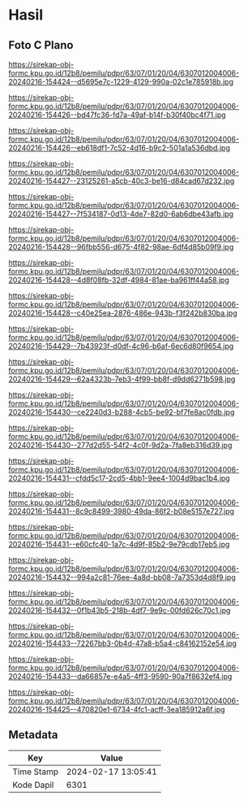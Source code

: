 # Hasil

## Foto C Plano

https://sirekap-obj-formc.kpu.go.id/12b8/pemilu/pdpr/63/07/01/20/04/6307012004006-20240216-154424--d5695e7c-1229-4129-990a-02c1e785918b.jpg

https://sirekap-obj-formc.kpu.go.id/12b8/pemilu/pdpr/63/07/01/20/04/6307012004006-20240216-154426--bd47fc36-fd7a-49af-b14f-b30f40bc4f71.jpg

https://sirekap-obj-formc.kpu.go.id/12b8/pemilu/pdpr/63/07/01/20/04/6307012004006-20240216-154426--eb618df1-7c52-4d16-b9c2-501a1a536dbd.jpg

https://sirekap-obj-formc.kpu.go.id/12b8/pemilu/pdpr/63/07/01/20/04/6307012004006-20240216-154427--23125261-a5cb-40c3-be16-d84cad67d232.jpg

https://sirekap-obj-formc.kpu.go.id/12b8/pemilu/pdpr/63/07/01/20/04/6307012004006-20240216-154427--7f534187-0d13-4de7-82d0-6ab6dbe43afb.jpg

https://sirekap-obj-formc.kpu.go.id/12b8/pemilu/pdpr/63/07/01/20/04/6307012004006-20240216-154428--96fbb556-d675-4f82-98ae-6df4d85b09f9.jpg

https://sirekap-obj-formc.kpu.go.id/12b8/pemilu/pdpr/63/07/01/20/04/6307012004006-20240216-154428--4d8f08fb-32df-4984-81ae-ba961ff44a58.jpg

https://sirekap-obj-formc.kpu.go.id/12b8/pemilu/pdpr/63/07/01/20/04/6307012004006-20240216-154428--c40e25ea-2876-486e-943b-f3f242b830ba.jpg

https://sirekap-obj-formc.kpu.go.id/12b8/pemilu/pdpr/63/07/01/20/04/6307012004006-20240216-154429--7b43923f-d0df-4c96-b6af-6ec6d80f9654.jpg

https://sirekap-obj-formc.kpu.go.id/12b8/pemilu/pdpr/63/07/01/20/04/6307012004006-20240216-154429--62a4323b-7eb3-4f99-bb8f-d9dd6271b598.jpg

https://sirekap-obj-formc.kpu.go.id/12b8/pemilu/pdpr/63/07/01/20/04/6307012004006-20240216-154430--ce2240d3-b288-4cb5-be92-bf7fe8ac0fdb.jpg

https://sirekap-obj-formc.kpu.go.id/12b8/pemilu/pdpr/63/07/01/20/04/6307012004006-20240216-154430--277d2d55-54f2-4c0f-9d2a-7fa8eb316d39.jpg

https://sirekap-obj-formc.kpu.go.id/12b8/pemilu/pdpr/63/07/01/20/04/6307012004006-20240216-154431--cfdd5c17-2cd5-4bb1-9ee4-1004d9bac1b4.jpg

https://sirekap-obj-formc.kpu.go.id/12b8/pemilu/pdpr/63/07/01/20/04/6307012004006-20240216-154431--8c9c8499-3980-49da-86f2-b08e5157e727.jpg

https://sirekap-obj-formc.kpu.go.id/12b8/pemilu/pdpr/63/07/01/20/04/6307012004006-20240216-154431--e60cfc40-1a7c-4d9f-85b2-9e79cdb17eb5.jpg

https://sirekap-obj-formc.kpu.go.id/12b8/pemilu/pdpr/63/07/01/20/04/6307012004006-20240216-154432--994a2c81-76ee-4a8d-bb08-7a7353d4d8f9.jpg

https://sirekap-obj-formc.kpu.go.id/12b8/pemilu/pdpr/63/07/01/20/04/6307012004006-20240216-154432--0f1b43b5-218b-4df7-9e9c-00fd626c70c1.jpg

https://sirekap-obj-formc.kpu.go.id/12b8/pemilu/pdpr/63/07/01/20/04/6307012004006-20240216-154433--72267bb3-0b4d-47a8-b5a4-c84162152e54.jpg

https://sirekap-obj-formc.kpu.go.id/12b8/pemilu/pdpr/63/07/01/20/04/6307012004006-20240216-154433--da66857e-e4a5-4ff3-9590-90a7f8632ef4.jpg

https://sirekap-obj-formc.kpu.go.id/12b8/pemilu/pdpr/63/07/01/20/04/6307012004006-20240216-154425--470820e1-6734-4fc1-acff-3ea185912a6f.jpg


## Metadata

| Key        | Value               |
| ---------- | ------------------- |
| Time Stamp | 2024-02-17 13:05:41 |
| Kode Dapil | 6301                |



